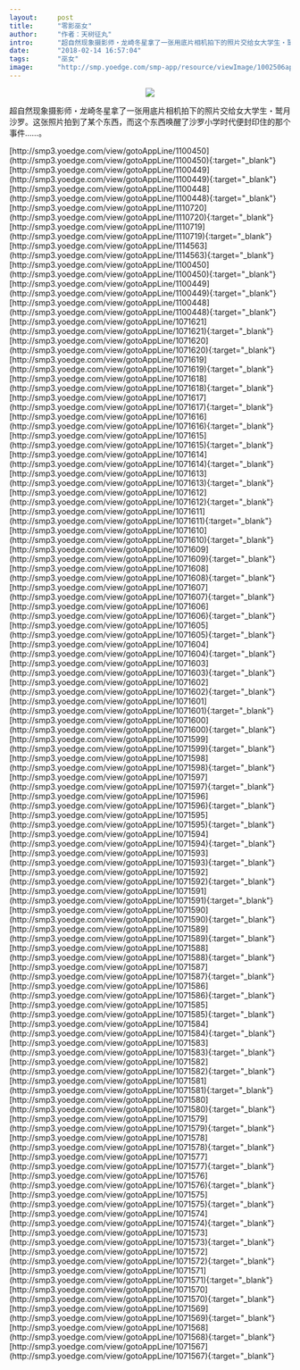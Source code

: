 ```yaml
---
layout:     post
title:      "零影巫女"
author:     "作者：天树征丸"
intro:      "超自然现象摄影师・龙崎冬星拿了一张用底片相机拍下的照片交给女大学生・鹫月沙罗。这张照片拍到了某个东西，而这个东西唤醒了沙罗小学时代便封印住的那个事件……。"
date:       "2018-02-14 16:57:04"
tags:       "巫女"
image:      "http://smp.yoedge.com/smp-app/resource/viewImage/1002506appline.png"
---
```

<div style="text-align: center">
<p><img src="http://smp.yoedge.com/smp-app/resource/viewImage/1002506appline.png"/></p>
</div>
<p class="post-meta">
<span>超自然现象摄影师・龙崎冬星拿了一张用底片相机拍下的照片交给女大学生・鹫月沙罗。这张照片拍到了某个东西，而这个东西唤醒了沙罗小学时代便封印住的那个事件……。</span>
</p>
[http://smp3.yoedge.com/view/gotoAppLine/1100450](http://smp3.yoedge.com/view/gotoAppLine/1100450){:target="_blank"}
[http://smp3.yoedge.com/view/gotoAppLine/1100449](http://smp3.yoedge.com/view/gotoAppLine/1100449){:target="_blank"}
[http://smp3.yoedge.com/view/gotoAppLine/1100448](http://smp3.yoedge.com/view/gotoAppLine/1100448){:target="_blank"}
[http://smp3.yoedge.com/view/gotoAppLine/1110720](http://smp3.yoedge.com/view/gotoAppLine/1110720){:target="_blank"}
[http://smp3.yoedge.com/view/gotoAppLine/1110719](http://smp3.yoedge.com/view/gotoAppLine/1110719){:target="_blank"}
[http://smp3.yoedge.com/view/gotoAppLine/1114563](http://smp3.yoedge.com/view/gotoAppLine/1114563){:target="_blank"}
[http://smp3.yoedge.com/view/gotoAppLine/1100450](http://smp3.yoedge.com/view/gotoAppLine/1100450){:target="_blank"}
[http://smp3.yoedge.com/view/gotoAppLine/1100449](http://smp3.yoedge.com/view/gotoAppLine/1100449){:target="_blank"}
[http://smp3.yoedge.com/view/gotoAppLine/1100448](http://smp3.yoedge.com/view/gotoAppLine/1100448){:target="_blank"}
[http://smp3.yoedge.com/view/gotoAppLine/1071621](http://smp3.yoedge.com/view/gotoAppLine/1071621){:target="_blank"}
[http://smp3.yoedge.com/view/gotoAppLine/1071620](http://smp3.yoedge.com/view/gotoAppLine/1071620){:target="_blank"}
[http://smp3.yoedge.com/view/gotoAppLine/1071619](http://smp3.yoedge.com/view/gotoAppLine/1071619){:target="_blank"}
[http://smp3.yoedge.com/view/gotoAppLine/1071618](http://smp3.yoedge.com/view/gotoAppLine/1071618){:target="_blank"}
[http://smp3.yoedge.com/view/gotoAppLine/1071617](http://smp3.yoedge.com/view/gotoAppLine/1071617){:target="_blank"}
[http://smp3.yoedge.com/view/gotoAppLine/1071616](http://smp3.yoedge.com/view/gotoAppLine/1071616){:target="_blank"}
[http://smp3.yoedge.com/view/gotoAppLine/1071615](http://smp3.yoedge.com/view/gotoAppLine/1071615){:target="_blank"}
[http://smp3.yoedge.com/view/gotoAppLine/1071614](http://smp3.yoedge.com/view/gotoAppLine/1071614){:target="_blank"}
[http://smp3.yoedge.com/view/gotoAppLine/1071613](http://smp3.yoedge.com/view/gotoAppLine/1071613){:target="_blank"}
[http://smp3.yoedge.com/view/gotoAppLine/1071612](http://smp3.yoedge.com/view/gotoAppLine/1071612){:target="_blank"}
[http://smp3.yoedge.com/view/gotoAppLine/1071611](http://smp3.yoedge.com/view/gotoAppLine/1071611){:target="_blank"}
[http://smp3.yoedge.com/view/gotoAppLine/1071610](http://smp3.yoedge.com/view/gotoAppLine/1071610){:target="_blank"}
[http://smp3.yoedge.com/view/gotoAppLine/1071609](http://smp3.yoedge.com/view/gotoAppLine/1071609){:target="_blank"}
[http://smp3.yoedge.com/view/gotoAppLine/1071608](http://smp3.yoedge.com/view/gotoAppLine/1071608){:target="_blank"}
[http://smp3.yoedge.com/view/gotoAppLine/1071607](http://smp3.yoedge.com/view/gotoAppLine/1071607){:target="_blank"}
[http://smp3.yoedge.com/view/gotoAppLine/1071606](http://smp3.yoedge.com/view/gotoAppLine/1071606){:target="_blank"}
[http://smp3.yoedge.com/view/gotoAppLine/1071605](http://smp3.yoedge.com/view/gotoAppLine/1071605){:target="_blank"}
[http://smp3.yoedge.com/view/gotoAppLine/1071604](http://smp3.yoedge.com/view/gotoAppLine/1071604){:target="_blank"}
[http://smp3.yoedge.com/view/gotoAppLine/1071603](http://smp3.yoedge.com/view/gotoAppLine/1071603){:target="_blank"}
[http://smp3.yoedge.com/view/gotoAppLine/1071602](http://smp3.yoedge.com/view/gotoAppLine/1071602){:target="_blank"}
[http://smp3.yoedge.com/view/gotoAppLine/1071601](http://smp3.yoedge.com/view/gotoAppLine/1071601){:target="_blank"}
[http://smp3.yoedge.com/view/gotoAppLine/1071600](http://smp3.yoedge.com/view/gotoAppLine/1071600){:target="_blank"}
[http://smp3.yoedge.com/view/gotoAppLine/1071599](http://smp3.yoedge.com/view/gotoAppLine/1071599){:target="_blank"}
[http://smp3.yoedge.com/view/gotoAppLine/1071598](http://smp3.yoedge.com/view/gotoAppLine/1071598){:target="_blank"}
[http://smp3.yoedge.com/view/gotoAppLine/1071597](http://smp3.yoedge.com/view/gotoAppLine/1071597){:target="_blank"}
[http://smp3.yoedge.com/view/gotoAppLine/1071596](http://smp3.yoedge.com/view/gotoAppLine/1071596){:target="_blank"}
[http://smp3.yoedge.com/view/gotoAppLine/1071595](http://smp3.yoedge.com/view/gotoAppLine/1071595){:target="_blank"}
[http://smp3.yoedge.com/view/gotoAppLine/1071594](http://smp3.yoedge.com/view/gotoAppLine/1071594){:target="_blank"}
[http://smp3.yoedge.com/view/gotoAppLine/1071593](http://smp3.yoedge.com/view/gotoAppLine/1071593){:target="_blank"}
[http://smp3.yoedge.com/view/gotoAppLine/1071592](http://smp3.yoedge.com/view/gotoAppLine/1071592){:target="_blank"}
[http://smp3.yoedge.com/view/gotoAppLine/1071591](http://smp3.yoedge.com/view/gotoAppLine/1071591){:target="_blank"}
[http://smp3.yoedge.com/view/gotoAppLine/1071590](http://smp3.yoedge.com/view/gotoAppLine/1071590){:target="_blank"}
[http://smp3.yoedge.com/view/gotoAppLine/1071589](http://smp3.yoedge.com/view/gotoAppLine/1071589){:target="_blank"}
[http://smp3.yoedge.com/view/gotoAppLine/1071588](http://smp3.yoedge.com/view/gotoAppLine/1071588){:target="_blank"}
[http://smp3.yoedge.com/view/gotoAppLine/1071587](http://smp3.yoedge.com/view/gotoAppLine/1071587){:target="_blank"}
[http://smp3.yoedge.com/view/gotoAppLine/1071586](http://smp3.yoedge.com/view/gotoAppLine/1071586){:target="_blank"}
[http://smp3.yoedge.com/view/gotoAppLine/1071585](http://smp3.yoedge.com/view/gotoAppLine/1071585){:target="_blank"}
[http://smp3.yoedge.com/view/gotoAppLine/1071584](http://smp3.yoedge.com/view/gotoAppLine/1071584){:target="_blank"}
[http://smp3.yoedge.com/view/gotoAppLine/1071583](http://smp3.yoedge.com/view/gotoAppLine/1071583){:target="_blank"}
[http://smp3.yoedge.com/view/gotoAppLine/1071582](http://smp3.yoedge.com/view/gotoAppLine/1071582){:target="_blank"}
[http://smp3.yoedge.com/view/gotoAppLine/1071581](http://smp3.yoedge.com/view/gotoAppLine/1071581){:target="_blank"}
[http://smp3.yoedge.com/view/gotoAppLine/1071580](http://smp3.yoedge.com/view/gotoAppLine/1071580){:target="_blank"}
[http://smp3.yoedge.com/view/gotoAppLine/1071579](http://smp3.yoedge.com/view/gotoAppLine/1071579){:target="_blank"}
[http://smp3.yoedge.com/view/gotoAppLine/1071578](http://smp3.yoedge.com/view/gotoAppLine/1071578){:target="_blank"}
[http://smp3.yoedge.com/view/gotoAppLine/1071577](http://smp3.yoedge.com/view/gotoAppLine/1071577){:target="_blank"}
[http://smp3.yoedge.com/view/gotoAppLine/1071576](http://smp3.yoedge.com/view/gotoAppLine/1071576){:target="_blank"}
[http://smp3.yoedge.com/view/gotoAppLine/1071575](http://smp3.yoedge.com/view/gotoAppLine/1071575){:target="_blank"}
[http://smp3.yoedge.com/view/gotoAppLine/1071574](http://smp3.yoedge.com/view/gotoAppLine/1071574){:target="_blank"}
[http://smp3.yoedge.com/view/gotoAppLine/1071573](http://smp3.yoedge.com/view/gotoAppLine/1071573){:target="_blank"}
[http://smp3.yoedge.com/view/gotoAppLine/1071572](http://smp3.yoedge.com/view/gotoAppLine/1071572){:target="_blank"}
[http://smp3.yoedge.com/view/gotoAppLine/1071571](http://smp3.yoedge.com/view/gotoAppLine/1071571){:target="_blank"}
[http://smp3.yoedge.com/view/gotoAppLine/1071570](http://smp3.yoedge.com/view/gotoAppLine/1071570){:target="_blank"}
[http://smp3.yoedge.com/view/gotoAppLine/1071569](http://smp3.yoedge.com/view/gotoAppLine/1071569){:target="_blank"}
[http://smp3.yoedge.com/view/gotoAppLine/1071568](http://smp3.yoedge.com/view/gotoAppLine/1071568){:target="_blank"}
[http://smp3.yoedge.com/view/gotoAppLine/1071567](http://smp3.yoedge.com/view/gotoAppLine/1071567){:target="_blank"}


